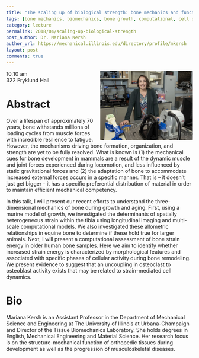 ```yaml
---
title: "The scaling up of biological strength: bone mechanics and function during growth and aging"
tags: [bone mechanics, biomechanics, bone growth, computational, cell dynamics, tissue biomechanics]
category: lecture
permalink: 2018/04/scaling-up-biological-strength
post_author: Dr. Mariana Kersh
author_url: https://mechanical.illinois.edu/directory/profile/mkersh
layout: post
comments: true
---
```


<!-- This is for your headshot. -->
<img align="right" width="250px" src="/images/180420-kersh.jpg" alt="Dr. Mariana Kersh"/>  

10:10 am  
322 Fryklund Hall  



# Abstract

Over a lifespan of approximately 70 years, bone withstands millions of loading cycles from muscle forces with incredible resilience to fatigue. However, the mechanisms driving bone formation, organization, and strength are yet to be fully resolved. What is known is (1) the mechanical cues for bone development in mammals are a result of the dynamic muscle and joint forces experienced during locomotion, and less influenced by static gravitational forces and (2) the adaptation of bone to accommodate increased external forces occurs in a specific manner. That is – it doesn’t just get bigger - it has a specific preferential distribution of material in order to maintain efficient mechanical competency. 

In this talk, I will present our recent efforts to understand the three-dimensional mechanics of bone during growth and aging.  First, using a murine model of growth, we investigated the determinants of spatially heterogeneous strain within the tibia using longitudinal imaging and multi-scale computational models.  We also investigated these allometric relationships in equine bone to determine if these hold true for larger animals.  Next, I will present a computational assessment of bone strain energy in older human bone samples.  Here we aim to identify whether increased strain energy is characterized by morphological features and associated with specific phases of cellular activity during bone remodeling.  We present evidence to suggest that an uncoupling in osteoclast to osteoblast activity exists that may be related to strain-mediated cell dynamics.

# Bio

Mariana Kersh is an Assistant Professor in the Department of Mechanical Science and Engineering at The University of Illinois at Urbana-Champaign and Director of the Tissue Biomechanics Laboratory. She holds degrees in English, Mechanical Engineering and Material Science.  Her research focus is on the structure-mechanical function of orthopedic tissues during development as well as the progression of musculoskeletal diseases.
